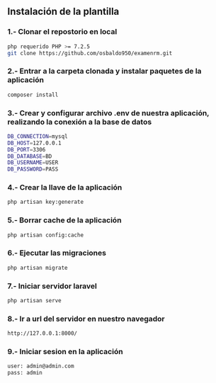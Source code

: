 ## Instalación de la plantilla

### 1.- Clonar el repostorio en local

```bash
php requerido PHP >= 7.2.5
git clone https://github.com/osbaldo950/examenrm.git
```

### 2.- Entrar a la carpeta clonada y instalar paquetes de la aplicación

```bash
composer install
```

### 3.- Crear y configurar archivo .env de nuestra aplicación, realizando la conexión a la base de datos

```bash
DB_CONNECTION=mysql
DB_HOST=127.0.0.1
DB_PORT=3306
DB_DATABASE=BD
DB_USERNAME=USER
DB_PASSWORD=PASS
```

### 4.- Crear la llave de la aplicación

```bash
php artisan key:generate 
```

### 5.- Borrar cache de la aplicación

```bash
php artisan config:cache
```

### 6.- Ejecutar las migraciones

```bash
php artisan migrate
```

### 7.- Iniciar servidor laravel

```bash
php artisan serve
```

### 8.- Ir a url del servidor en nuestro navegador

```bash
http://127.0.0.1:8000/
```

### 9.- Iniciar sesion en la aplicación

```bash
user: admin@admin.com
pass: admin
```

